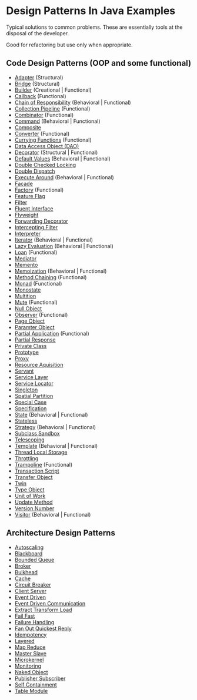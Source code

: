 # Design Patterns In Java Examples

Typical solutions to common problems. These are essentially tools at the disposal of the developer.

Good for refactoring but use only when appropriate.

## Code Design Patterns (OOP and some functional)

- [Adapter](./adapter) (Structural)
- [Bridge](./bridge) (Structural)
- [Builder](./builder) (Creational | Functional)
- [Callback](./callback) (Functional)
- [Chain of Responsibility](./chainofresponsibility) (Behavioral | Functional)
- [Collection Pipeline](./collectionpipeline) (Functional)
- [Combinator](./combinator) (Functional)
- [Command](./command) (Behavioral | Functional)
- [Composite](./composite)
- [Converter](./converter) (Functional)
- [Currying Functions](./curryingfunctions) (Functional)
- [Data Access Object (DAO)](./dataaccessobject)
- [Decorator](./decorator) (Structural | Functional)
- [Default Values](./defaultvalues) (Behavioral | Functional)
- [Double Checked Locking](./doublecheckedlocking)
- [Double Dispatch](./double_dispatch)
- [Execute Around](./executearound) (Behavioral | Functional)
- [Facade](./facade)
- [Factory](./factory) (Functional)
- [Feature Flag](./featureflag)
- [Filter](./filter)
- [Fluent Interface](./fluentinterface)
- [Flyweight](./flyweight)
- [Forwarding Decorator](./forwardingdecorator)
- [Intercepting Filter](./interceptingfilter)
- [Interpreter](./interpreter)
- [Iterator](./iterator) (Behavioral | Functional)
- [Lazy Evaluation](./lazyevaluation) (Behavioral | Functional)
- [Loan](./loan) (Functional)
- [Mediator](./mediator)
- [Memento](./momento)
- [Memoization](./memoization) (Behavioral | Functional)
- [Method Chaining](./methodchaining) (Functional)
- [Monad](./monad) (Functional)
- [Monostate](./monostate)
- [Multition](./multition)
- [Mute](./mute) (Functional)
- [Null Object](./nullobject)
- [Observer](./observer) (Functional)
- [Page Object](./pageobject)
- [Paramter Object](./parameterobject)
- [Partial Application](./partialapplication) (Functional)
- [Partial Response](./partialresponse)
- [Private Class](./privateclassdesign)
- [Prototype](./prototype)
- [Proxy](./proxy)
- [Resource Aquisition](./resourceacquisition)
- [Servant](./servant)
- [Service Layer](./servicelayer)
- [Service Locator](./servicelocator)
- [Singleton](./singleton)
- [Spatial Partition](./spatialpartition)
- [Special Case](./specialcase)
- [Specification](./specification)
- [State](./state) (Behavioral | Functional)
- [Stateless](./stateless)
- [Strategy](./strategy) (Behavioral | Functional)
- [Subclass Sandbox](./subclasssandbox)
- [Telescoping](./telescoping)
- [Template](./template) (Behavioral | Functional)
- [Thread Local Storage](./threadlocalstorage)
- [Throttling](./throttling)
- [Trampoline](./trampoline) (Functional)
- [Transaction Script](./transactionscript)
- [Transfer Object](./transferobject)
- [Twin](./twin)
- [Type Object](./typeobject)
- [Unit of Work](./unitofwork)
- [Update Method](./updatemethod)
- [Version Number](./versionnumber)
- [Visitor](./visitor) (Behavioral | Functional)

## Architecture Design Patterns

- [Autoscaling](./autoscaling)
- [Blackboard](./blackboard)
- [Bounded Queue](./boundedqueue)
- [Broker](./broker)
- [Bulkhead](./bulkhead)
- [Cache](./cache)
- [Circuit Breaker](./circuit_breaker)
- [Client Server](./clientserver)
- [Event Driven](./eventdriven)
- [Event Driven Communication](./eventdrivencommunication)
- [Extract Transform Load](./extracttransformload)
- [Fail Fast](./failfast)
- [Failure Handling](./failurehandling)
- [Fan Out Quickest Reply](./fanoutquickestreply)
- [Idempotency](./idempotency)
- [Layered](./layered)
- [Map Reduce](./mapreduce)
- [Master Slave](./masterslave)
- [Microkernel](./microkernel)
- [Monitoring](./monitoring)
- [Naked Object](./nakedobject)
- [Publisher Subscriber](./publishersubscriber)
- [Self Containment](./selfcontainment)
- [Table Module](./tablemodule)
